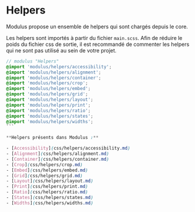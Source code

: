 # Helpers

Modulus propose un ensemble de helpers qui sont chargés depuis le core. 

Les helpers sont importés à partir du fichier `main.scss`. Afin de réduire le poids du fichier css de sortie, il est recommandé de commenter les helpers qui ne sont pas utilisé au sein de votre projet.

```main.scss
// modulus "Helpers"
@import 'modulus/helpers/accessibility';
@import 'modulus/helpers/alignment';
@import 'modulus/helpers/container';
@import 'modulus/helpers/crop';
@import 'modulus/helpers/embed';
@import 'modulus/helpers/grid';
@import 'modulus/helpers/layout';
@import 'modulus/helpers/print';
@import 'modulus/helpers/ratio';
@import 'modulus/helpers/states';
@import 'modulus/helpers/widths';
``` 

**Helpers présents dans Modulus :**

- [Accessibility](css/helpers/accessibility.md)
- [Alignment](css/helpers/alignment.md)
- [Container](css/helpers/container.md)
- [Crop](css/helpers/crop.md)
- [Embed](css/helpers/embed.md)
- [Grid](css/helpers/grid.md)
- [Layout](css/helpers/layout.md)
- [Print](css/helpers/print.md)
- [Ratio](css/helpers/ratio.md)
- [States](css/helpers/states.md)
- [Widths](css/helpers/widths.md)
